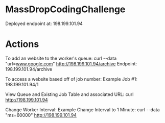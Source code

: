 # MassDropCodingChallenge

Deployed endpoint at: 198.199.101.94

# Actions

To add an website to the worker's queue:
  curl --data "url=www.google.com" http://198.199.101.94/archive
  Endpoint: 198.199.101.94/archive

To access a website based off of job number:
  Example Job #1:
  198.199.101.94/1

View Queue and Existing Job Table and associated URL: 
  curl http://198.199.101.94

Change Worker Interval:
  Example Change Interval to 1 Minute:
  curl --data "ms=60000" http://198.199.101.94
